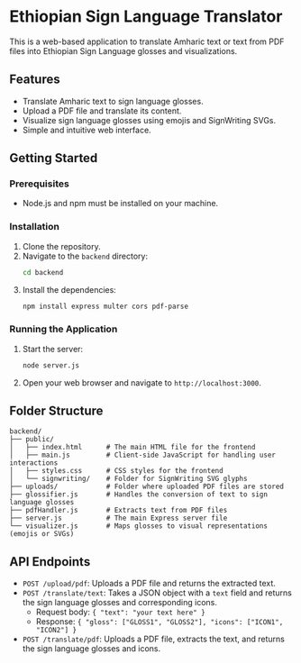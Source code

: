 # Ethiopian Sign Language Translator

This is a web-based application to translate Amharic text or text from PDF files into Ethiopian Sign Language glosses and visualizations.

## Features

*   Translate Amharic text to sign language glosses.
*   Upload a PDF file and translate its content.
*   Visualize sign language glosses using emojis and SignWriting SVGs.
*   Simple and intuitive web interface.

## Getting Started

### Prerequisites

*   Node.js and npm must be installed on your machine.

### Installation

1.  Clone the repository.
2.  Navigate to the `backend` directory:
    ```bash
    cd backend
    ```
3.  Install the dependencies:
    ```bash
    npm install express multer cors pdf-parse
    ```

### Running the Application

1.  Start the server:
    ```bash
    node server.js
    ```
2.  Open your web browser and navigate to `http://localhost:3000`.

## Folder Structure

```
backend/
├── public/
│   ├── index.html      # The main HTML file for the frontend
│   ├── main.js         # Client-side JavaScript for handling user interactions
│   ├── styles.css      # CSS styles for the frontend
│   └── signwriting/    # Folder for SignWriting SVG glyphs
├── uploads/            # Folder where uploaded PDF files are stored
├── glossifier.js       # Handles the conversion of text to sign language glosses
├── pdfHandler.js       # Extracts text from PDF files
├── server.js           # The main Express server file
└── visualizer.js       # Maps glosses to visual representations (emojis or SVGs)
```

## API Endpoints

*   `POST /upload/pdf`: Uploads a PDF file and returns the extracted text.
*   `POST /translate/text`: Takes a JSON object with a `text` field and returns the sign language glosses and corresponding icons.
    *   Request body: `{ "text": "your text here" }`
    *   Response: `{ "gloss": ["GLOSS1", "GLOSS2"], "icons": ["ICON1", "ICON2"] }`
*   `POST /translate/pdf`: Uploads a PDF file, extracts the text, and returns the sign language glosses and icons.
